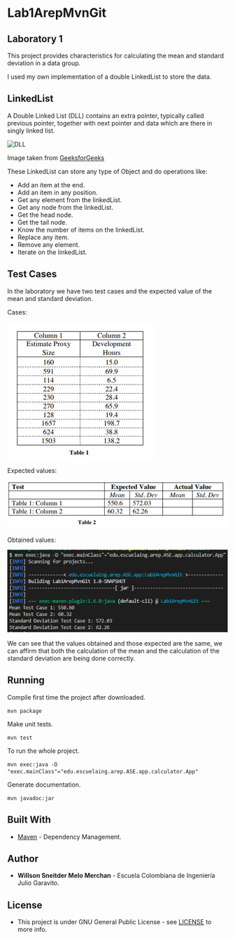 # Lab1ArepMvnGit

## Laboratory 1

This project provides characteristics for calculating the mean and standard deviation in a data group.

I used my own implementation of a double LinkedList to store the data.

## LinkedList

A Double Linked List (DLL) contains an extra pointer, typically called previous pointer, together with next pointer and data which are there in singly linked list.

![DLL](https://media.geeksforgeeks.org/wp-content/cdn-uploads/gq/2014/03/DLL1.png)

Image taken from [GeeksforGeeks](https://www.geeksforgeeks.org/doubly-linked-list/)

These LinkedList can store any type of Object and do operations like:

- Add an item at the end.
- Add an item in any position.
- Get any element from the linkedList.
- Get any node from the linkedList.
- Get the head node.
- Get the tail node.
- Know the number of items on the linkedList.
- Replace any item.
- Remove any element.
- Iterate on the linkedList.

## Test Cases

In the laboratory we have two test cases and the expected value of the mean and standard deviation.

Cases:

![DLL](https://github.com/swilsonmelo/Lab1ArepMvnGit/blob/master/resources/img/testCases.PNG)

Expected values:

![DLL](https://github.com/swilsonmelo/Lab1ArepMvnGit/blob/master/resources/img/expectedResutls.PNG)

Obtained values:

![DLL](https://github.com/swilsonmelo/Lab1ArepMvnGit/blob/master/resources/img/results.PNG)

We can see that the values obtained and those expected are the same, we can affirm that both the calculation of the mean and the calculation of the standard deviation are being done correctly.

## Running

Compile first time the project after downloaded.

    mvn package

Make unit tests.

    mvn test

To run the whole project.

    mvn exec:java -D "exec.mainClass"="edu.escuelaing.arep.ASE.app.calculator.App"

Generate documentation.

    mvn javadoc:jar

## Built With

* [Maven](https://maven.apache.org/) - Dependency Management.

## Author

* **Willson Sneitder Melo Merchan** - Escuela Colombiana de Ingeniería Julio Garavito.

## License

* This project is under GNU General Public License - see [LICENSE](https://github.com/swilsonmelo/Lab1ArepMvnGit/blob/master/LICENSE) to more info.


